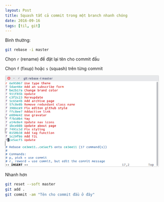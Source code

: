 ```yaml
---
layout: Post
title: Squash tất cả commit trong một branch nhanh chóng
date: 2016-09-16
tags: [til, git]
---
```


Bình thường:

```sh
git rebase -i master
```

Chọn `r` (rename) để đặt lại tên cho commit đầu

Chọn `f` (fixup) hoặc `s` (squash) trên từng commit

![](rebase.png)

Nhanh hơn

```sh
git reset --soft master
git add .
git commit -am "Tên cho commit đầu ở đây"
```

